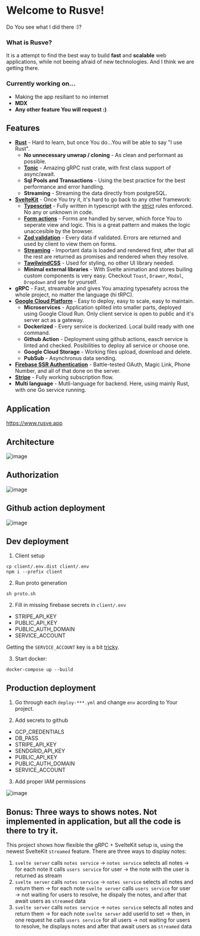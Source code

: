 # Welcome to Rusve!
Do You see what I did there :)?  
### What is Rusve? 
It is a attempt to find the best way to build **fast** and **scalable** web applications, while not beeing afraid of new technologies. And I think we are getting there.

### Currently working on...
- Making the app resiliant to no internet
- **MDX**
- **Any other feature You will request :)**

## Features
- **[Rust](https://www.rust-lang.org/)** - Hard to learn, but once You do...You will be able to say "I use Rust".
  - **No unnecessary unwrap / cloning** - As clean and performant as possible.
  - **[Tonic](https://docs.rs/tonic/latest/tonic/)** - Amazing gRPC rust crate, with first class support of async/await. 
  - **Sql Pools and Transactions** - Using the best practice for the best performance and error handling.
  - **Streaming** - Streaming the data directly from postgreSQL.
- **[SvelteKit](https://kit.svelte.dev/)** - Once You try it, it's hard to go back to any other framework:
  - **[Typescript](https://www.typescriptlang.org/)** - Fully written in typescript with the [strict](https://typescript-eslint.io/linting/configs#strict) rules enforced. No any or unknown in code.
  - **[Form actions](https://kit.svelte.dev/docs/form-actions)** - Forms are handled by server, which force You to seperate view and logic. This is a great pattern and makes the logic unaccesible by the browser. 
  - **[Zod validation](https://github.com/colinhacks/zod)** - Every data if validated. Errors are returned and used by client to view them on forms.
  - **[Streaming](https://kit.svelte.dev/docs/load#streaming-with-promises)** - Important data is loaded and rendered first, after that all the rest are returned as promises and rendered when they resolve.
  - **[TawilwindCSS](https://tailwindcss.com/)** - Used for styling, no other UI library needed. 
  - **Minimal external libraries** - With Svelte animation and stores builing custom components is very easy. Checkout `Toast`, `Drawer`, `Modal`, `Dropdown` and see for yourself.
- **gRPC** - Fast, streamable and gives You amazing typesafety across the whole project, no matter the language (hi tRPC).
- **[Google Cloud Platform](https://cloud.google.com/)** - Easy to deploy, easy to scale, easy to maintain.
  - **Microservices** - Application splited into smaller parts, deployed using Google Cloud Run. Only client service is open to public and it's server act as a gateway.
  - **Dockerized** - Every service is dockerized. Local build ready with one command.
  - **Github Action** - Deployment using github actions, easch service is linted and checked. Posibilities to deploy all service or choose one.
  - **Google Cloud Storage** - Working files upload, download and delete.
  - **PubSub** - Asynchronus data sending.
- **[Firebase SSR Authentication](https://firebase.google.com/docs/auth/admin/manage-cookies)** - Battle-tested OAuth, Magic Link, Phone Number, and all of that done on the server.
- **[Stripe](https://stripe.com/en-pl)** - Fully working subscription flow.
- **Multi language** - Mutli-language for backend. Here, using mainly Rust, with one Go service running.

## Application
https://www.rusve.app

## Architecture
![image](https://user-images.githubusercontent.com/26543876/235413857-4779ab2f-bf0c-465e-ab01-4826f3a8b17e.png)

## Authorization
![image](https://user-images.githubusercontent.com/26543876/235413978-93d49f92-e8bb-47ac-a46d-f0fc08cec350.png)

## Github action deployment
![image](https://user-images.githubusercontent.com/26543876/235413947-4e0671b0-a8ca-4d0c-83c8-b7a3a809242e.png)

## Dev deployment

1. Client setup
```
cp client/.env.dist client/.env
npm i --prefix client
```

2. Run proto generation
```
sh proto.sh
```

2. Fill in missing firebase secrets in `client/.env`
- STRIPE_API_KEY
- PUBLIC_API_KEY
- PUBLIC_AUTH_DOMAIN
- SERVICE_ACCOUNT

Getting the `SERVICE_ACCOUNT` key is a bit [tricky](https://firebase.google.com/docs/admin/setup#initialize_the_sdk_in_non-google_environments).


3. Start docker:
```
docker-compose up --build
```

## Production deployment

1. Go through each `deploy-***.yml` and change `env` acording to Your project.

2. Add secrets to github
- GCP_CREDENTIALS 
- DB_PASS
- STRIPE_API_KEY
- SENDGRID_API_KEY
- PUBLIC_API_KEY
- PUBLIC_AUTH_DOMAIN
- SERVICE_ACCOUNT

3. Add proper IAM permissions

![image](https://user-images.githubusercontent.com/26543876/235579498-ce5d296e-3f14-4cb5-b6cd-d27419f4fc47.png)


## Bonus: Three ways to shows notes. Not implemented in application, but all the code is there to try it.
This project shows how flexible the gRPC + SvelteKit setup is, using the newest SvelteKit `streamed` feature. There are three ways to display notes:
1. `svelte server` calls `notes service` -> `notes service` selects all notes -> for each note it calls `users service` for user -> the note with the user is returned as stream
2. `svelte server` calls `notes service` -> `notes service` selects all notes and return them -> for each note `svelte server` calls `users service` for user -> not waiting for users to resolve, he dispaly the notes, and after that await users as `streamed` data
3. `svelte server` calls `notes service` -> `notes service` selects all notes and return them -> for each note `svelte server` add userId to set -> then, in one request he calls `users service` for all users -> not waiting for users to resolve, he displays notes and after that await users as `streamed` data
